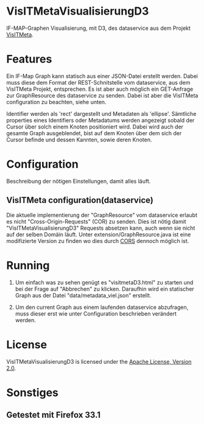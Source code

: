 VisITMetaVisualisierungD3
=========
IF-MAP-Graphen Visualisierung, mit D3, des dataservice aus dem Projekt [VisITMeta][3].

Features
========
Ein IF-Map Graph kann statisch aus einer JSON-Datei erstellt werden. Dabei muss diese dem Format
der REST-Schnitstelle vom dataservice, aus dem VisITMeta Projekt, entsprechen.
Es ist aber auch möglich ein GET-Anfrage zur GraphResource des dataservice zu senden. Dabei ist aber die VisITMeta configuration zu beachten, siehe unten.

Identifier werden als 'rect' dargestellt und Metadaten als 'ellipse'.
Sämtliche properties eines Identifiers oder Metadatums werden angezeigt sobald der Cursor über solch einem Knoten positioniert wird.
Dabei wird auch der gesamte Graph ausgeblendet, bist auf dem Knoten über dem sich der Cursor befinde und dessen Kannten, sowie deren Knoten.

Configuration
=============
Beschreibung der nötigen Einstellungen, damit alles läuft.

VisITMeta configuration(dataservice)
-----------------------
Die aktuelle implementierung der "GraphResource" vom dataservice erlaubt es nicht "Cross-Origin-Requests" (COR) zu senden.
Dies ist nötig damit "VisITMetaVisualisierungD3" Requests absetzen kann, auch wenn sie nicht auf der selben Domäin läuft.
Unter extension/GraphResource.java ist eine modifizierte Version zu finden wo dies durch [CORS][2] dennoch möglich ist.

Running
=======
1. Um einfach was zu sehen genügt es "visitmetaD3.html" zu starten und bei der Frage auf "Abbrechen" zu klicken.
Daraufhin wird ein statischer Graph aus der Datei "data/metadata_viel.json" erstellt.

2. Um den current Graph aus einem laufenden dataservice abzufragen, muss dieser erst wie unter Configuration beschrieben verändert werden.

License
=======
VisITMetaVisualisierungD3 is licensed under the [Apache License, Version 2.0][1].

Sonstiges
=======
Getestet mit Firefox 33.1
----

[1]: http://www.apache.org/licenses/LICENSE-2.0.html
[2]: http://de.wikipedia.org/wiki/Cross-Origin_Resource_Sharing
[3]: https://github.com/trustathsh/visitmeta